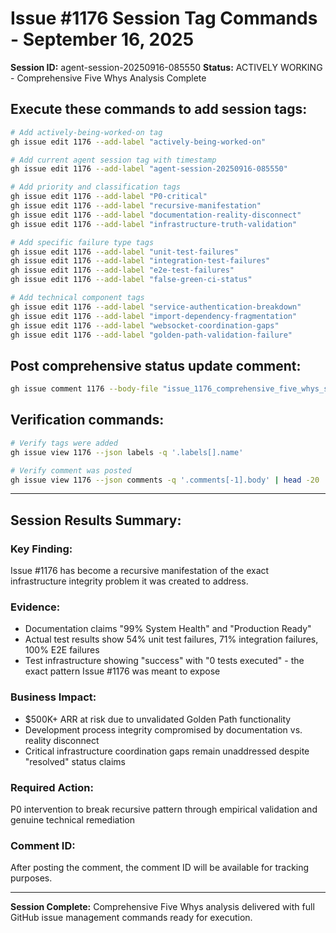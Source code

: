 # Issue #1176 Session Tag Commands - September 16, 2025

**Session ID:** agent-session-20250916-085550
**Status:** ACTIVELY WORKING - Comprehensive Five Whys Analysis Complete

## Execute these commands to add session tags:

```bash
# Add actively-being-worked-on tag
gh issue edit 1176 --add-label "actively-being-worked-on"

# Add current agent session tag with timestamp
gh issue edit 1176 --add-label "agent-session-20250916-085550"

# Add priority and classification tags
gh issue edit 1176 --add-label "P0-critical"
gh issue edit 1176 --add-label "recursive-manifestation"
gh issue edit 1176 --add-label "documentation-reality-disconnect"
gh issue edit 1176 --add-label "infrastructure-truth-validation"

# Add specific failure type tags
gh issue edit 1176 --add-label "unit-test-failures"
gh issue edit 1176 --add-label "integration-test-failures"
gh issue edit 1176 --add-label "e2e-test-failures"
gh issue edit 1176 --add-label "false-green-ci-status"

# Add technical component tags
gh issue edit 1176 --add-label "service-authentication-breakdown"
gh issue edit 1176 --add-label "import-dependency-fragmentation"
gh issue edit 1176 --add-label "websocket-coordination-gaps"
gh issue edit 1176 --add-label "golden-path-validation-failure"
```

## Post comprehensive status update comment:

```bash
gh issue comment 1176 --body-file "issue_1176_comprehensive_five_whys_status_update_sept16.md"
```

## Verification commands:

```bash
# Verify tags were added
gh issue view 1176 --json labels -q '.labels[].name'

# Verify comment was posted
gh issue view 1176 --json comments -q '.comments[-1].body' | head -20
```

---

## Session Results Summary:

### **Key Finding:**
Issue #1176 has become a recursive manifestation of the exact infrastructure integrity problem it was created to address.

### **Evidence:**
- Documentation claims "99% System Health" and "Production Ready"
- Actual test results show 54% unit test failures, 71% integration failures, 100% E2E failures
- Test infrastructure showing "success" with "0 tests executed" - the exact pattern Issue #1176 was meant to expose

### **Business Impact:**
- $500K+ ARR at risk due to unvalidated Golden Path functionality
- Development process integrity compromised by documentation vs. reality disconnect
- Critical infrastructure coordination gaps remain unaddressed despite "resolved" status claims

### **Required Action:**
P0 intervention to break recursive pattern through empirical validation and genuine technical remediation

### **Comment ID:**
After posting the comment, the comment ID will be available for tracking purposes.

---

**Session Complete:** Comprehensive Five Whys analysis delivered with full GitHub issue management commands ready for execution.